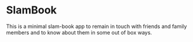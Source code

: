# SlamBook
This is a minimal slam-book app to remain in touch with friends and family members and to know about them in some out of box ways.
